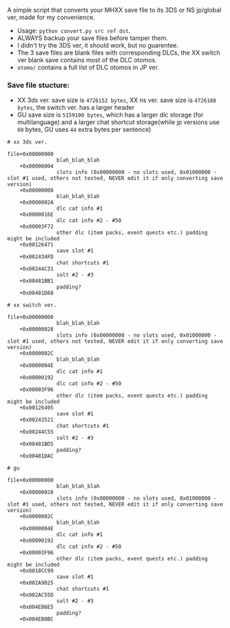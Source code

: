 A simple script that converts your MHXX save file to its 3DS or NS jp/global ver,  made for my convenience.

+ Usage: `python convert.py src ref dst`.
+ ALWAYS backup your save files before tamper them.
+ I didn't try the 3DS ver, it should work, but no guarentee.
+ The 3 save files are blank files with corresponding DLCs, the XX switch ver blank save contains most of the DLC otomos.
+ `otomo/` contains a full list of DLC otomos in JP ver.

### Save file stucture:
+ XX 3ds ver. save size is `4726152 bytes`, XX ns ver. save size is `4726188 bytes`, the switch ver. has a larger header
+ GU save size is `5159100 bytes`, which has a larger dlc storage (for multilanguage) and a larger chat shortcut storage(while jp versions use `60` bytes, GU uses `44` extra bytes per sentence)
```
# xx 3ds ver.

file+0x00000000
                blah_blah_blah
    +0x00000004
                slots info (0x00000000 - no slots used, 0x01000000 - slot #1 used, others not tested, NEVER edit it if only converting save version)
    +0x00000008
                blah_blah_blah
    +0x0000002A
                dlc cat info #1
    +0x0000016E
                dlc cat info #2 - #50
    +0x00003F72
                other dlc (item packs, event quests etc.) padding might be included
    +0x00126471
                save slot #1
    +0x002434FD
                chat shortcuts #1
    +0x00244C31
                solt #2 - #3
    +0x00481BB1
                padding?
    +0x00481D88
```
```
# xx switch ver.

file+0x00000000
                blah_blah_blah
    +0x00000028
                slots info (0x00000000 - no slots used, 0x01000000 - slot #1 used, others not tested, NEVER edit it if only converting save version)
    +0x0000002C
                blah_blah_blah
    +0x0000004E
                dlc cat info #1
    +0x00000192
                dlc cat info #2 - #50
    +0x00003F96
                other dlc (item packs, event quests etc.) padding might be included
    +0x00126495
                save slot #1
    +0x00243521
                chat shortcuts #1
    +0x00244C55
                solt #2 - #3
    +0x00481BD5
                padding?
    +0x00481DAC
```
```
# gu

file+0x00000000
                blah_blah_blah
    +0x00000028
                slots info (0x00000000 - no slots used, 0x01000000 - slot #1 used, others not tested, NEVER edit it if only converting save version)
    +0x0000002C
                blah_blah_blah
    +0x0000004E
                dlc cat info #1
    +0x00000192
                dlc cat info #2 - #50
    +0x00003F96
                other dlc (item packs, event quests etc.) padding might be included
    +0x0018CC99
                save slot #1
    +0x002A9D25
                chat shortcuts #1
    +0x002AC55D
                solt #2 - #3
    +0x004EB6E5
                padding?
    +0x004EB8BC
```